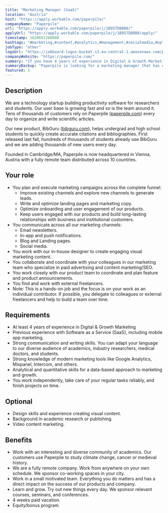 ```yaml
---
title: "Marketing Manager (SaaS)"
location: "Austria"
host: "https://apply.workable.com/paperpile/"
companyName: "Paperpile"
url: "https://apply.workable.com/paperpile/j/1B957DB0B8/"
applyUrl: "https://apply.workable.com/paperpile/j/1B957DB0B8/apply/"
timestamp: 1620691200000
hashtags: "#marketing,#content,#analytics,#management,#socialmedia,#optimization"
jobType: "other"
logoUrl: "https://jobboard-logos-bucket.s3.eu-central-1.amazonaws.com/paperpile"
companyWebsite: "https://paperpile.com/"
summary: "If you have 4 years of experience in Digital & Growth Marketing, consider applying to Paperpile's job post for a new marketing manager."
summaryBackup: "Paperpile is looking for a marketing manager that has experience in: #marketing, #content, #css."
featured: 5
---
```


## Description

We are a technology startup building productivity software for researchers and students. Our user base is growing fast and so is the team around it. Tens of thousands of customers rely on Paperpile ([paperpile.com](http://paperpile.com)) every day to organize and write scientific articles.

Our new product, BibGuru ([bibguru.com](http://bibguru.com)), helps undergrad and high school students to quickly create accurate citations and bibliographies. First released last fall, hundreds of thousands of students already use BibGuru and we are adding thousands of new users every day.

Founded in Cambridge/MA, Paperpile is now headquartered in Vienna, Austria with a fully remote team distributed across 10 countries.

## Your role

*   You plan and execute marketing campaigns across the complete funnel:
    *   Improve existing channels and explore new channels to generate leads.
    *   Write and optimize landing pages and marketing copy.
    *   Optimize onboarding and user engagement of our products.
    *   Keep users engaged with our products and build long-lasting relationships with business and institutional customers.
*   You communicate across all our marketing channels:
    *   Email newsletters.
    *   In-app and push notifications.
    *   Blog and Landing pages.
    *   Social media.
*   You work with our in-house designer to create engaging visual marketing content.
*   You collaborate and coordinate with your colleagues in our marketing team who specialize in paid advertising and content marketing/SEO.
*   You work closely with our product team to coordinate and plan feature and product announcements.
*   You find and work with external freelancers.
*   Note: This is a hands-on job and the focus is on your work as an individual contributor. If possible, you delegate to colleagues or external freelancers and help to build a team over time.

## Requirements

*   At least 4 years of experience in Digital & Growth Marketing
*   Previous experience with Software as a Service (SaaS), including mobile app marketing.
*   Strong communication and writing skills. You can adapt your language to our diverse audience of academics, industry researchers, medical doctors, and students.
*   Strong knowledge of modern marketing tools like Google Analytics, Mixpanel, Intercom, and others.
*   Analytical and quantitative skills for a data-based approach to marketing and growth.
*   You work independently, take care of your regular tasks reliably, and finish projects on time.

## Optional

*   Design skills and experience creating visual content.
*   Background in academic research or publishing.
*   Video content marketing.

## Benefits

*   Work with an interesting and diverse community of academics. Our customers use Paperpile to study climate change, cancer or medieval history.
*   We are a fully remote company. Work from anywhere on your own schedule. We sponsor co-working spaces in your city.
*   Work in a small motivated team. Everything you do matters and has a direct impact on the success of our products and company.
*   Learn and grow. Try out new things every day. We sponsor relevant courses, seminars, and conferences.
*   4 weeks paid vacation.
*   Equity/bonus program.
